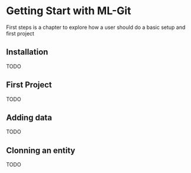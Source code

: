 # Getting Start with ML-Git

First steps is a chapter to explore how a user should do a basic setup and first project

## Installation

TODO

## First Project

TODO

## Adding data

TODO

## Clonning an entity

TODO